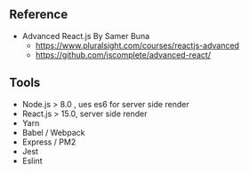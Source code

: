 ## Reference
- Advanced React.js By Samer Buna
  - https://www.pluralsight.com/courses/reactjs-advanced
  - https://github.com/jscomplete/advanced-react/ 

## Tools  
  - Node.js > 8.0 , ues es6 for server side render
  - React.js > 15.0, server side render
  - Yarn
  - Babel / Webpack
  - Express / PM2
  - Jest
  - Eslint

